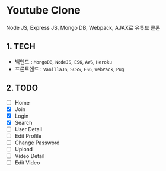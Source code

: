 # Youtube Clone

Node JS, Express JS, Mongo DB, Webpack, AJAX로 유튜브 클론

## 1. TECH

* 백엔드 : `MongoDB`, `NodeJS`, `ES6`, `AWS`, `Heroku`
* 프론트엔드 : `VanillaJS`, `SCSS`, `ES6`, `WebPack`, `Pug`

## 2. TODO
- [ ] Home
- [x] Join
- [x] Login
- [x] Search
- [ ] User Detail
- [ ] Edit Profile
- [ ] Change Password
- [ ] Upload 
- [ ] Video Detail
- [ ] Edit Video
